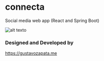 # connecta
Social media web app (React and Spring Boot)

![alt texto](https://user-images.githubusercontent.com/13090095/71561646-10380800-2a71-11ea-9a06-784f942df894.png)

### Designed and Developed by
https://gustavozapata.me
